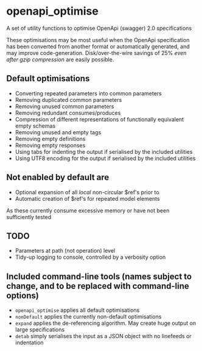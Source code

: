 # openapi_optimise

A set of utility functions to optimise OpenApi (swagger) 2.0 specifications

These optimisations may be most useful when the OpenApi specification has been converted from another format or
automatically generated, and may improve code-generation. Disk/over-the-wire savings of 25% *even after gzip compression* are easily possible.

## Default optimisations

* Converting repeated parameters into common parameters
* Removing duplicated common parameters
* Removing unused common parameters
* Removing redundant consumes/produces
* Compression of different representations of functionally equivalent empty schemas
* Removing unused and empty tags 
* Removing empty definitions
* Removing empty responses
* Using tabs for indenting the output if serialised by the included utilities
* Using UTF8 encoding for the output if serialised by the included utilities

## Not enabled by default are

* Optional expansion of all *local* non-circular $ref's prior to
* Automatic creation of $ref's for repeated model elements

As these currently consume excessive memory or have not been sufficiently tested

## TODO

* Parameters at path (not operation) level
* Tidy-up logging to console, controlled by a verbosity option

## Included command-line tools (names subject to change, and to be replaced with command-line options)

* `openapi_optimise` applies all default optimisations
* `nonDefault` applies the currently non-default optimisations
* `expand` applies the de-referencing algorithm. May create huge output on large specifications
* `detab` simply serialises the input as a JSON object with no linefeeds or indentation
